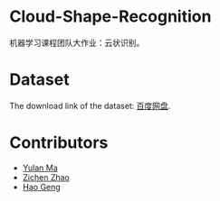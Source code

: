# Cloud-Shape-Recognition 

机器学习课程团队大作业：云状识别。

# Dataset 

The download link of the dataset: [百度网盘](https://pan.baidu.com/s/1bHtwgLv6RP6oz_NmTp1j9A?pwd=jnfs).

# Contributors

* [Yulan Ma](https://github.com/MYL1)
* [Zichen Zhao](https://github.com/XuAn428)
* [Hao Geng](https://github.com/hcmdgh)
